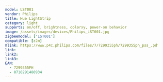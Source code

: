 ```yaml
---
model: LST001
vendor: Philips
title: Hue LightStrip
category: light
supports: on/off, brightness, colorxy, power-on behavior
image: /assets/images/devices/Philips_LST001.jpg
zigbeemodel: ['LST001']
compatible: [z2m]
mlink: https://www.p4c.philips.com/files/7/7299355ph/7299355ph_pss_.pdf
link: 
link2: 
link3: 
EAN: 
  - 7299355PH
  - 8718291488934
---
```

